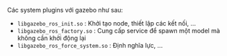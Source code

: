 Các system plugins với gazebo như sau:
- `libgazebo_ros_init.so` : Khởi tạo node, thiết lập các kết nối, ...
- `libgazebo_ros_factory.so` : Cung cấp service để spawn một model mà không cần khởi động lại
- `libgazebo_ros_force_system.so` : Định nghĩa lực, ...


